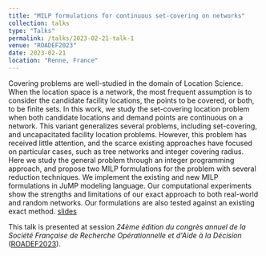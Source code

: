 ```yaml
---
title: "MILP formulations for continuous set-covering on networks"
collection: talks
type: "Talks"
permalink: /talks/2023-02-21-talk-1
venue: "ROADEF2023"
date: 2023-02-21
location: "Renne, France"
---
```


Covering problems are well-studied in the domain of Location Science. When the location space is a network, the most frequent assumption is to consider the candidate facility locations, the points to be covered, or both, to be finite sets. In this work, we study the set-covering location problem when both candidate locations and demand points are continuous on a network. This variant generalizes several problems, including set-covering, and uncapacitated facility location problems. However, this problem has received little attention, and the scarce existing approaches have focused on particular cases, such as tree networks and integer covering radius. Here we study the general problem through an integer programming approach, and propose two MILP formulations for the problem with several reduction techniques. We implement the existing and new MILP formulations in JuMP modeling language. Our computational experiments show the strengths and limitations of our exact approach to both real-world and random networks. Our formulations are also tested against an existing exact method. [slides](/slides/ROADEF2023.pdf)


This talk is presented at session <em>24ème édition du congrès annuel de la Société Française de Recherche Opérationnelle et d'Aide à la Décision</em> ([ROADEF2023](https://roadef2023.sciencesconf.org/)).

